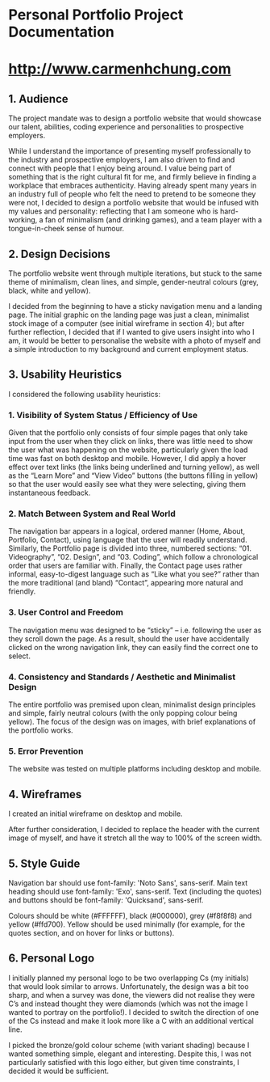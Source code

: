 # Personal Portfolio Project Documentation
# http://www.carmenhchung.com
## 1. Audience

The project mandate was to design a portfolio website that would showcase our talent, abilities, coding experience and personalities to prospective employers. 

While I understand the importance of presenting myself professionally to the industry and prospective employers, I am also driven to find and connect with people that I enjoy being around. I value being part of something that is the right cultural fit for me, and firmly believe in finding a workplace that embraces authenticity. Having already spent many years in an industry full of people who felt the need to pretend to be someone they were not, I decided to design a portfolio website that would be infused with my values and personality: reflecting that I am someone who is hard-working, a fan of minimalism (and drinking games), and a team player with a tongue-in-cheek sense of humour.

## 2. Design Decisions
The portfolio website went through multiple iterations, but stuck to the same theme of minimalism, clean lines, and simple, gender-neutral colours (grey, black, white and yellow).

I decided from the beginning to have a sticky navigation menu and a landing page. The initial graphic on the landing page was just a clean, minimalist stock image of a computer (see initial wireframe in section 4); but after further reflection, I decided that if I wanted to give users insight into who I am, it would be better to personalise the website with a photo of myself and a simple introduction to my background and current employment status.

## 3. Usability Heuristics
I considered the following usability heuristics:

### 1.	Visibility of System Status / Efficiency of Use
Given that the portfolio only consists of four simple pages that only take input from the user when they click on links, there was little need to show the user what was happening on the website, particularly given the load time was fast on both desktop and mobile. However, I did apply a hover effect over text links (the links being underlined and turning yellow), as well as the “Learn More” and “View Video” buttons (the buttons filling in yellow) so that the user would easily see what they were selecting, giving them instantaneous feedback.

### 2.	Match Between System and Real World 
The navigation bar appears in a logical, ordered manner (Home, About, Portfolio, Contact), using language that the user will readily understand. Similarly, the Portfolio page is divided into three, numbered sections: “01. Videography”, “02. Design”, and “03. Coding”, which follow a chronological order that users are familiar with. Finally, the Contact page uses rather informal, easy-to-digest language such as “Like what you see?” rather than the more traditional (and bland) “Contact”, appearing more natural and friendly.

### 3.	User Control and Freedom
The navigation menu was designed to be “sticky” – i.e. following the user as they scroll down the page. As a result, should the user have accidentally clicked on the wrong navigation link, they can easily find the correct one to select.

### 4.	Consistency and Standards / Aesthetic and Minimalist Design
The entire portfolio was premised upon clean, minimalist design principles and simple, fairly neutral colours (with the only popping colour being yellow). The focus of the design was on images, with brief explanations of the portfolio works.

### 5.	Error Prevention
The website was tested on multiple platforms including desktop and mobile.

## 4. Wireframes
I created an initial wireframe on desktop and mobile.

 
After further consideration, I decided to replace the header with the current image of myself, and have it stretch all the way to 100% of the screen width.

## 5. Style Guide
Navigation bar should use font-family: 'Noto Sans', sans-serif. Main text heading should use font-family: 'Exo', sans-serif. Text (including the quotes) and buttons should be font-family: 'Quicksand', sans-serif.

Colours should be white (#FFFFFF), black (#000000), grey (#f8f8f8) and yellow (#ffd700). Yellow should be used minimally (for example, for the quotes section, and on hover for links or buttons).

## 6. Personal Logo
I initially planned my personal logo to be two overlapping Cs (my initials) that would look similar to arrows. Unfortunately, the design was a bit too sharp, and when a survey was done, the viewers did not realise they were C’s and instead thought they were diamonds (which was not the image I wanted to portray on the portfolio!). I decided to switch the direction of one of the Cs instead and make it look more like a C with an additional vertical line.

I picked the bronze/gold colour scheme (with variant shading) because I wanted something simple, elegant and interesting. Despite this, I was not particularly satisfied with this logo either, but given time constraints, I decided it would be sufficient.
